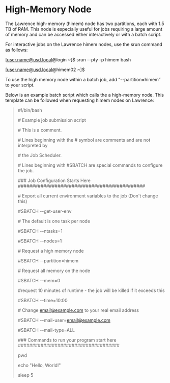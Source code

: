 # High-Memory Node

The Lawrence high-memory \(himem\) node has two partitions, each with 1.5 TB of RAM. This node is especially useful for jobs requiring a large amount of memory and can be accessed either interactively or with a batch script.

For interactive jobs on the Lawrence himem nodes, use the srun command as follows:

\[user.name@usd.local@login ~\]$ srun --pty -p himem bash

\[user.name@usd.local@himem02 ~\]$

To use the high memory node within a batch job, add “--partition=himem” to your script.

Below is an example batch script which calls the a high-memory node. This template can be followed when requesting himem nodes on Lawrence:

> \#!/bin/bash
>
> \# Example job submission script
>
> \# This is a comment.
>
> \# Lines beginning with the \# symbol are comments and are not interpreted by 
>
> \# the Job Scheduler.
>
> \# Lines beginning with \#SBATCH are special commands to configure the job.
>
>
>
> \#\#\# Job Configuration Starts Here \#\#\#\#\#\#\#\#\#\#\#\#\#\#\#\#\#\#\#\#\#\#\#\#\#\#\#\#\#\#\#\#\#\#\#\#\#\#\#\#\#\#\#\#\#
>
> \# Export all current environment variables to the job \(Don't change this\)
>
> \#SBATCH --get-user-env 
>
> \# The default is one task per node
>
> \#SBATCH --ntasks=1
>
> \#SBATCH --nodes=1
>
> \# Request a high memory node
>
> \#SBATCH --partition=himem
>
> \# Request all memory on the node
>
> \#SBATCH --mem=0
>
> \#request 10 minutes of runtime - the job will be killed if it exceeds this
>
> \#SBATCH --time=10:00
>
> \# Change email@example.com to your real email address
>
> \#SBATCH --mail-user=email@example.com
>
> \#SBATCH --mail-type=ALL
>
>
>
> \#\#\# Commands to run your program start here \#\#\#\#\#\#\#\#\#\#\#\#\#\#\#\#\#\#\#\#\#\#\#\#\#\#\#\#\#\#\#\#\#\#\#\#
>
> pwd
>
> echo "Hello, World!"
>
> sleep 5



